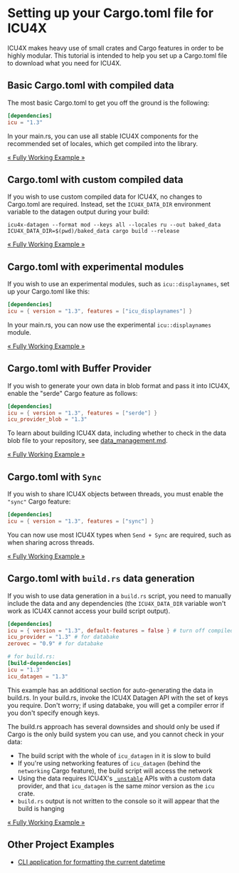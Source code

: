 # Setting up your Cargo.toml file for ICU4X

ICU4X makes heavy use of small crates and Cargo features in order to be highly modular. This tutorial is intended to help you set up a Cargo.toml file to download what you need for ICU4X.

## Basic Cargo.toml with compiled data

The most basic Cargo.toml to get you off the ground is the following:

```toml
[dependencies]
icu = "1.3"
```

In your main.rs, you can use all stable ICU4X components for the recommended set of locales, which get compiled into the library.

[« Fully Working Example »](./crates/default)

## Cargo.toml with custom compiled data

If you wish to use custom compiled data for ICU4X, no changes to Cargo.toml are required. Instead, set the `ICU4X_DATA_DIR` environment variable to the
datagen output during your build:

```command
icu4x-datagen --format mod --keys all --locales ru --out baked_data
ICU4X_DATA_DIR=$(pwd)/baked_data cargo build --release
```

[« Fully Working Example »](./crates/custom_compiled)

## Cargo.toml with experimental modules

If you wish to use an experimental modules, such as `icu::displaynames`, set up your Cargo.toml like this:

```toml
[dependencies]
icu = { version = "1.3", features = ["icu_displaynames"] }
```

In your main.rs, you can now use the experimental `icu::displaynames` module.

[« Fully Working Example »](./crates/experimental)

## Cargo.toml with Buffer Provider

If you wish to generate your own data in blob format and pass it into ICU4X, enable the "serde" Cargo feature as follows:

```toml
[dependencies]
icu = { version = "1.3", features = ["serde"] }
icu_provider_blob = "1.3"
```

To learn about building ICU4X data, including whether to check in the data blob file to your repository, see [data_management.md](./data_management.md).

[« Fully Working Example »](./crates/buffer)

## Cargo.toml with `Sync`

If you wish to share ICU4X objects between threads, you must enable the `"sync"` Cargo feature:

```toml
[dependencies]
icu = { version = "1.3", features = ["sync"] }
```

You can now use most ICU4X types when `Send + Sync` are required, such as when sharing across threads.

[« Fully Working Example »](./crates/sync)

## Cargo.toml with `build.rs` data generation

If you wish to use data generation in a `build.rs` script, you need to manually include the data and any dependencies (the `ICU4X_DATA_DIR` variable won't work as ICU4X cannot access your build script output).

```toml
[dependencies]
icu = { version = "1.3", default-features = false } # turn off compiled_data
icu_provider = "1.3" # for databake
zerovec = "0.9" # for databake

# for build.rs:
[build-dependencies]
icu = "1.3"
icu_datagen = "1.3"
```

This example has an additional section for auto-generating the data in build.rs. In your build.rs, invoke the ICU4X Datagen API with the set of keys you require. Don't worry; if using databake, you will get a compiler error if you don't specify enough keys.

The build.rs approach has several downsides and should only be used if Cargo is the only build system you can use, and you cannot check in your data:
* The build script with the whole of `icu_datagen` in it is slow to build
* If you're using networking features of `icu_datagen` (behind the `networking` Cargo feature), the build script will access the network
* Using the data requires ICU4X's [`_unstable`](https://docs.rs/icu_provider/latest/icu_provider/constructors/index.html) APIs with a custom data provider, and that `icu_datagen` is the same *minor* version as the `icu` crate.
* `build.rs` output is not written to the console so it will appear that the build is hanging

[« Fully Working Example »](./crates/baked)

## Other Project Examples

- [CLI application for formatting the current datetime](./crates/datetime_cli)
